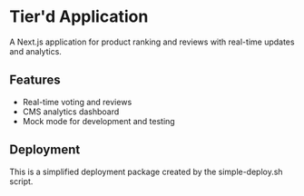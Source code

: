 # Tier'd Application

A Next.js application for product ranking and reviews with real-time updates and analytics.

## Features

- Real-time voting and reviews
- CMS analytics dashboard
- Mock mode for development and testing

## Deployment

This is a simplified deployment package created by the simple-deploy.sh script.
